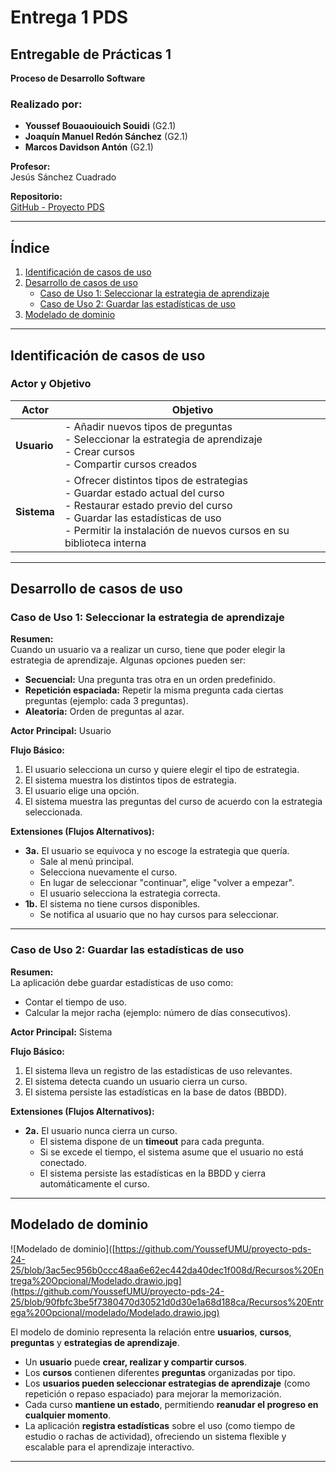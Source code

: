 # Entrega 1 PDS

## Entregable de Prácticas 1  
**Proceso de Desarrollo Software**

### Realizado por:  
- **Youssef Bouaouiouich Souidi** (G2.1)  
- **Joaquín Manuel Redón Sánchez** (G2.1)  
- **Marcos Davidson Antón** (G2.1)  

**Profesor:**  
Jesús Sánchez Cuadrado  

**Repositorio:**  
[GitHub - Proyecto PDS](https://github.com/YoussefUMU/proyecto-pds-24-25.git)

---

## Índice  
1. [Identificación de casos de uso](#identificación-de-casos-de-uso)  
2. [Desarrollo de casos de uso](#desarrollo-de-casos-de-uso)  
   - [Caso de Uso 1: Seleccionar la estrategia de aprendizaje](#caso-de-uso-1-seleccionar-la-estrategia-de-aprendizaje)  
   - [Caso de Uso 2: Guardar las estadísticas de uso](#caso-de-uso-2-guardar-las-estadísticas-de-uso)  
3. [Modelado de dominio](#modelado-de-dominio)  

---

## Identificación de casos de uso  

### Actor y Objetivo  

| Actor   | Objetivo |
|---------|---------|
| **Usuario** | - Añadir nuevos tipos de preguntas  <br>- Seleccionar la estrategia de aprendizaje  <br>- Crear cursos  <br>- Compartir cursos creados |
| **Sistema** | - Ofrecer distintos tipos de estrategias  <br>- Guardar estado actual del curso  <br>- Restaurar estado previo del curso  <br>- Guardar las estadísticas de uso  <br>- Permitir la instalación de nuevos cursos en su biblioteca interna |

---

## Desarrollo de casos de uso  

### Caso de Uso 1: Seleccionar la estrategia de aprendizaje  

**Resumen:**  
Cuando un usuario va a realizar un curso, tiene que poder elegir la estrategia de aprendizaje. Algunas opciones pueden ser:  
- **Secuencial:** Una pregunta tras otra en un orden predefinido.  
- **Repetición espaciada:** Repetir la misma pregunta cada ciertas preguntas (ejemplo: cada 3 preguntas).  
- **Aleatoria:** Orden de preguntas al azar.  

**Actor Principal:** Usuario  

**Flujo Básico:**  
1. El usuario selecciona un curso y quiere elegir el tipo de estrategia.  
2. El sistema muestra los distintos tipos de estrategia.  
3. El usuario elige una opción.  
4. El sistema muestra las preguntas del curso de acuerdo con la estrategia seleccionada.  

**Extensiones (Flujos Alternativos):**  
- **3a.** El usuario se equivoca y no escoge la estrategia que quería.  
  - Sale al menú principal.  
  - Selecciona nuevamente el curso.  
  - En lugar de seleccionar "continuar", elige "volver a empezar".  
  - El usuario selecciona la estrategia correcta.  
- **1b.** El sistema no tiene cursos disponibles.  
  - Se notifica al usuario que no hay cursos para seleccionar.  

---

### Caso de Uso 2: Guardar las estadísticas de uso  

**Resumen:**  
La aplicación debe guardar estadísticas de uso como:  
- Contar el tiempo de uso.  
- Calcular la mejor racha (ejemplo: número de días consecutivos).  

**Actor Principal:** Sistema  

**Flujo Básico:**  
1. El sistema lleva un registro de las estadísticas de uso relevantes.  
2. El sistema detecta cuando un usuario cierra un curso.  
3. El sistema persiste las estadísticas en la base de datos (BBDD).  

**Extensiones (Flujos Alternativos):**  
- **2a.** El usuario nunca cierra un curso.  
  - El sistema dispone de un **timeout** para cada pregunta.  
  - Si se excede el tiempo, el sistema asume que el usuario no está conectado.  
  - El sistema persiste las estadísticas en la BBDD y cierra automáticamente el curso.  

---

## Modelado de dominio  
![Modelado de dominio]([https://github.com/YoussefUMU/proyecto-pds-24-25/blob/3ac5ec956b0ccc48aa6e62ec442da40dec1f008d/Recursos%20Entrega%20Opcional/Modelado.drawio.jpg](https://github.com/YoussefUMU/proyecto-pds-24-25/blob/90fbfc3be5f7380470d30521d0d30e1a68d188ca/Recursos%20Entrega%20Opcional/modelado/Modelado.drawio.jpg)

El modelo de dominio representa la relación entre **usuarios**, **cursos**, **preguntas** y **estrategias de aprendizaje**.  

- Un **usuario** puede **crear, realizar y compartir cursos**.  
- Los **cursos** contienen diferentes **preguntas** organizadas por tipo.  
- Los **usuarios pueden seleccionar estrategias de aprendizaje** (como repetición o repaso espaciado) para mejorar la memorización.  
- Cada curso **mantiene un estado**, permitiendo **reanudar el progreso en cualquier momento**.  
- La aplicación **registra estadísticas** sobre el uso (como tiempo de estudio o rachas de actividad), ofreciendo un sistema flexible y escalable para el aprendizaje interactivo.  

---
